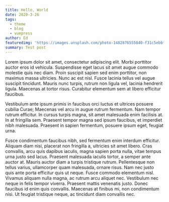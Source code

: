 ```yaml
---
title: Hello, World
date: 2020-3-26
tags:
  - theme
  - blog
  - vuepress
author: Ed
featuredimg: 'https://images.unsplash.com/photo-1482876555840-f31c5ebbff1c?ixlib=rb-1.2.1&ixid=eyJhcHBfaWQiOjEyMDd9&auto=format&fit=crop&w=1351&q=80'
summary: Test post
---
```

Lorem ipsum dolor sit amet, consectetur adipiscing elit. Morbi porttitor auctor eros id vehicula. Suspendisse eget lacus sit amet augue commodo molestie quis nec diam. Proin suscipit sapien sed enim porttitor, non maximus massa ultricies. Nunc ac est nisl. Fusce lacinia tellus vel augue suscipit tincidunt. Mauris nunc turpis, rutrum non ligula vel, lacinia hendrerit ligula. Maecenas at tortor risus. Curabitur elementum sem at libero efficitur faucibus.

Vestibulum ante ipsum primis in faucibus orci luctus et ultrices posuere cubilia Curae; Maecenas vel arcu in augue rutrum fermentum. Nam tempor rutrum efficitur. In cursus turpis magna, sit amet malesuada enim facilisis at. In at fringilla sem. Praesent tempor magna sed ipsum faucibus, et imperdiet nibh malesuada. Praesent in sapien fermentum, posuere ipsum eget, feugiat urna.

Fusce condimentum faucibus nibh, sed fermentum enim interdum efficitur. Aliquam diam nisi, placerat non fringilla a, ultricies sit amet libero. Cras convallis, arcu quis dapibus iaculis, magna sapien porta nulla, vitae tempus urna justo sed lacus. Praesent malesuada iaculis tortor, a semper ante auctor at. Mauris auctor diam a turpis tristique rutrum. Pellentesque non tellus varius, ullamcorper quam malesuada, ornare risus. Nam nec justo quis ante porta efficitur quis ut neque. Fusce commodo elementum nisl. Vivamus aliquam nulla magna, ac rutrum arcu aliquet nec. Vestibulum nec neque in felis tempor viverra. Praesent mattis venenatis justo. Donec faucibus id enim quis convallis. Maecenas at finibus mi, non condimentum nisi. Ut feugiat tristique neque, ac tincidunt diam convallis nec.